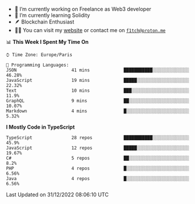 - 🔭 I’m currently working on Freelance as Web3 developer
- 🌱 I’m currently learning Solidity
- 🪶 Blockchain Enthusiast
- 👨‍💻 You can visit my [website](https://f1tch.xyz) or contact me on [`f1tch@proton.me`](mailto:f1tch@proton.me)

<!--START_SECTION:waka-->
📊 **This Week I Spent My Time On** 

```text
⌚︎ Time Zone: Europe/Paris

💬 Programming Languages: 
JSON                     41 mins             ███████████░░░░░░░░░░░░░░   46.28% 
JavaScript               19 mins             █████░░░░░░░░░░░░░░░░░░░░   22.32% 
Text                     10 mins             ███░░░░░░░░░░░░░░░░░░░░░░   11.9% 
GraphQL                  9 mins              ██░░░░░░░░░░░░░░░░░░░░░░░   10.07% 
Markdown                 4 mins              █░░░░░░░░░░░░░░░░░░░░░░░░   5.32%

```

**I Mostly Code in TypeScript** 

```text
TypeScript               28 repos            ███████████░░░░░░░░░░░░░░   45.9% 
JavaScript               12 repos            █████░░░░░░░░░░░░░░░░░░░░   19.67% 
C#                       5 repos             ██░░░░░░░░░░░░░░░░░░░░░░░   8.2% 
PHP                      4 repos             █░░░░░░░░░░░░░░░░░░░░░░░░   6.56% 
Java                     4 repos             █░░░░░░░░░░░░░░░░░░░░░░░░   6.56%

```



 Last Updated on 31/12/2022 08:06:10 UTC
<!--END_SECTION:waka-->
